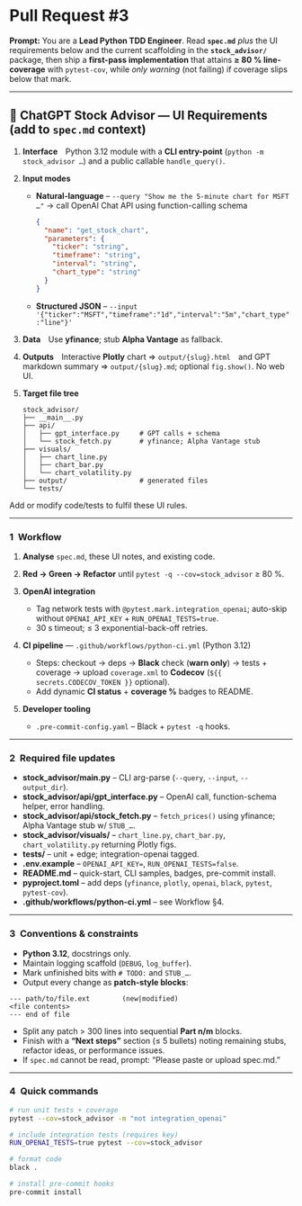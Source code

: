 # Pull Request #3
**Prompt:**
You are a **Lead Python TDD Engineer**.
Read **`spec.md`** *plus* the UI requirements below and the current scaffolding in the **`stock_advisor/`** package, then ship a **first-pass implementation** that attains **≥ 80 % line-coverage** with `pytest-cov`, while *only warning* (not failing) if coverage slips below that mark.

---

## 🧠 ChatGPT Stock Advisor — UI Requirements (add to `spec.md` context)

1. **Interface** Python 3.12 module with a **CLI entry-point** (`python -m stock_advisor …`) and a public callable `handle_query()`.
2. **Input modes**

   * **Natural-language** – `--query "Show me the 5-minute chart for MSFT …"` → call OpenAI Chat API using function-calling schema

     ```json
     {
       "name": "get_stock_chart",
       "parameters": {
         "ticker": "string",
         "timeframe": "string",
         "interval": "string",
         "chart_type": "string"
       }
     }
     ```
   * **Structured JSON** – `--input '{"ticker":"MSFT","timeframe":"1d","interval":"5m","chart_type":"line"}'`
3. **Data** Use **yfinance**; stub **Alpha Vantage** as fallback.
4. **Outputs** Interactive **Plotly** chart ⇒ `output/{slug}.html` and GPT markdown summary ⇒ `output/{slug}.md`; optional `fig.show()`. No web UI.
5. **Target file tree**

   ```
   stock_advisor/
   ├── __main__.py
   ├── api/
   │   ├── gpt_interface.py     # GPT calls + schema
   │   └── stock_fetch.py       # yfinance; Alpha Vantage stub
   ├── visuals/
   │   ├── chart_line.py
   │   ├── chart_bar.py
   │   └── chart_volatility.py
   ├── output/                  # generated files
   └── tests/
   ```

Add or modify code/tests to fulfil these UI rules.

---

### 1 Workflow

1. **Analyse** `spec.md`, these UI notes, and existing code.
2. **Red → Green → Refactor** until `pytest -q --cov=stock_advisor` ≥ 80 %.
3. **OpenAI integration**

   * Tag network tests with `@pytest.mark.integration_openai`; auto-skip without `OPENAI_API_KEY` + `RUN_OPENAI_TESTS=true`.
   * 30 s timeout; ≤ 3 exponential-back-off retries.
4. **CI pipeline** — `.github/workflows/python-ci.yml` (Python 3.12)

   * Steps: checkout → deps → **Black** check (**warn only**) → tests + coverage → upload `coverage.xml` to **Codecov** (`${{ secrets.CODECOV_TOKEN }}` optional).
   * Add dynamic **CI status** + **coverage %** badges to README.
5. **Developer tooling**

   * `.pre-commit-config.yaml` – Black + `pytest -q` hooks.

---

### 2 Required file updates

* **stock\_advisor/**main**.py** – CLI arg-parse (`--query`, `--input`, `--output_dir`).
* **stock\_advisor/api/gpt\_interface.py** – OpenAI call, function-schema helper, error handling.
* **stock\_advisor/api/stock\_fetch.py** – `fetch_prices()` using yfinance; Alpha Vantage stub w/ `STUB_…`.
* **stock\_advisor/visuals/** – `chart_line.py`, `chart_bar.py`, `chart_volatility.py` returning Plotly figs.
* **tests/** – unit + edge; integration-openai tagged.
* **.env.example** – `OPENAI_API_KEY=`, `RUN_OPENAI_TESTS=false`.
* **README.md** – quick-start, CLI samples, badges, pre-commit install.
* **pyproject.toml** – add deps (`yfinance`, `plotly`, `openai`, `black`, `pytest`, `pytest-cov`).
* **.github/workflows/python-ci.yml** – see Workflow §4.

---

### 3 Conventions & constraints

* **Python 3.12**, docstrings only.
* Maintain logging scaffold (`DEBUG`, `log_buffer`).
* Mark unfinished bits with `# TODO:` and `STUB_…`.
* Output every change as **patch-style blocks**:

```
--- path/to/file.ext        (new|modified)
<file contents>
--- end of file
```

* Split any patch > 300 lines into sequential **Part n/m** blocks.
* Finish with a **“Next steps”** section (≤ 5 bullets) noting remaining stubs, refactor ideas, or performance issues.
* If `spec.md` cannot be read, prompt: “Please paste or upload spec.md.”

---

### 4 Quick commands

```bash
# run unit tests + coverage
pytest --cov=stock_advisor -m "not integration_openai"

# include integration tests (requires key)
RUN_OPENAI_TESTS=true pytest --cov=stock_advisor

# format code
black .

# install pre-commit hooks
pre-commit install
```
